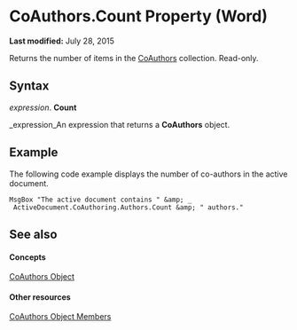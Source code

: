 
# CoAuthors.Count Property (Word)

 **Last modified:** July 28, 2015

Returns the number of items in the  [CoAuthors](47fc864d-5f1b-b113-85b5-6e8b1b75c225.md) collection. Read-only.

## Syntax

 _expression_. **Count**

 _expression_An expression that returns a  **CoAuthors** object.


## Example

The following code example displays the number of co-authors in the active document.


```
MsgBox "The active document contains " &amp; _ 
 ActiveDocument.CoAuthoring.Authors.Count &amp; " authors."
```


## See also


#### Concepts


 [CoAuthors Object](47fc864d-5f1b-b113-85b5-6e8b1b75c225.md)
#### Other resources


 [CoAuthors Object Members](2feafba4-3c6f-2ebd-6a47-1f8ab1a22d6e.md)
